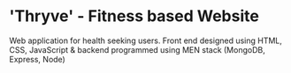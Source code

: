 # 'Thryve' - Fitness based Website
Web application for health seeking users. Front end designed using HTML, CSS, JavaScript & 
backend programmed using MEN stack (MongoDB, Express, Node)
